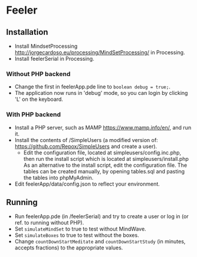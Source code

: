 # Feeler

## Installation

- Install MindsetProcessing http://jorgecardoso.eu/processing/MindSetProcessing/ in Processing.
- Install feelerSerial in Processing.

### Without PHP backend
- Change the first in feelerApp.pde line to ```boolean debug = true;```.
- The application now runs in 'debug' mode, so you can login by clicking 'L' on the keyboard.

### With PHP backend
- Install a PHP server, such as MAMP https://www.mamp.info/en/, and run it.
- Install the contents of /SimpleUsers (a modified version of: https://github.com/Repox/SimpleUsers and create a user).
  - Edit the configuration file, located at simpleusers/config.inc.php, then run the install script which is located at simpleusers/install.php As an alternative to the install script, edit the configuration file. The tables can be created manually, by opening tables.sql and pasting the tables into phpMyAdmin.
- Edit feelerApp/data/config.json to reflect your environment.

## Running
- Run feelerApp.pde (in /feelerSerial) and try to create a user or log in (or ref. to running without PHP).
- Set ```simulateMindSet``` to true to test without MindWave.
- Set ```simulateBoxes``` to true to test without the boxes.
- Change ```countDownStartMeditate``` and ```countDownStartStudy``` (in minutes, accepts fractions) to the appropriate values.
